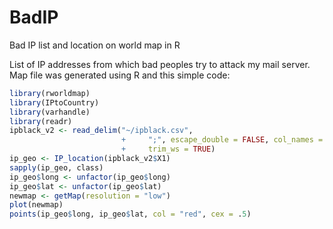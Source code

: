 # BadIP
Bad IP list  and location on world map  in R

List of IP addresses from which bad peoples try to attack my mail server.  
Map file was generated using R and this simple code:

```R
library(rworldmap)
library(IPtoCountry)
library(varhandle)
library(readr)
ipblack_v2 <- read_delim("~/ipblack.csv", 
                         +     ";", escape_double = FALSE, col_names = FALSE, 
                         +     trim_ws = TRUE)
ip_geo <- IP_location(ipblack_v2$X1)
sapply(ip_geo, class)
ip_geo$long <- unfactor(ip_geo$long)
ip_geo$lat <- unfactor(ip_geo$lat)
newmap <- getMap(resolution = "low")
plot(newmap)
points(ip_geo$long, ip_geo$lat, col = "red", cex = .5)
```

